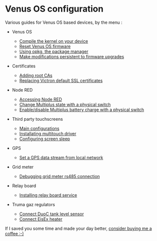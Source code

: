 # Venus OS configuration

Various guides for Venus OS based devices, by the menu :

* Venus OS
  * [Compile the kernel on your device](docs/VenusOS-Kernel_local_compilation.md)
  * [Reset Venus OS firmware](docs/GuiV2-Reset_Venus_OS.md)
  * [Using opkg, the package manager](docs/VenusOS-Opkg_configuration.md)
  * [Make modifications persistent to firmware upgrades](docs/VenusOS-Mod_persist.md)


* Certificates
  * [Adding root CAs](docs/VenusOS-SSL_certificates.md#adding-root-cas)
  * [Replacing Victron default SSL certificates](docs/VenusOS-SSL_certificates.md#replacing-victron-ssl-default-certificate)


* Node RED
  * [Accessing Node RED](docs/NodeRED-Activation.md)
  * [Change Multiplus state with a physical switch](docs/NodeRED-Flows.md#multiplus-inverter-switch)
  * [Enable/disable Multiplus battery charge with a physical switch](docs/NodeRED-Flows.md#multiplus-passthrough-switch)


* Third party touchscreens
  * [Main configurations](docs/Touchscreen-Configuration.md)
  * [Installating multitouch driver](docs/Touchscreen-Multitouch_driver.md)
  * [Configuring screen sleep](docs/Touchscreen-Sleep.md)


* GPS
  * [Set a GPS data stream from local network](docs/GPS-Stream_data_from_network.md)


* Grid meter
  * [Debugging grid meter rs485 connection](docs/GridMeter-Configuration_debug.md)


* Relay board
  * [Installing relay board service](docs/RelayBoard-Service_installation.md)


* Truma gaz regulators
  * [Connect DuoC tank level sensor](docs/Truma-DuoC_tank_level_sensor_connection.md)
  * [Connect EisEx heater](docs/Truma-EisEx_connection.md)

If I saved you some time and made your day better, [consider buying me a coffee :-)](https://buymeacoffee.com/ldeniseyw)